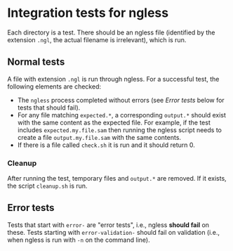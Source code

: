 # Integration tests for ngless

Each directory is a test. There should be an ngless file (identified by the
extension `.ngl`, the actual filename is irrelevant), which is run.

## Normal tests

A file with extension `.ngl` is run through ngless. For a successful test, the
following elements are checked:

- The `ngless` process completed without errors (see _Error tests_ below for
  tests that should fail).
- For any file matching `expected.*`, a corresponding `output.*` should exist
  with the same content as the expected file. For example, if the test includes
  `expected.my.file.sam` then running the ngless script needs to create a file
  `output.my.file.sam` with the same contents.
- If there is a file called `check.sh` it is run and it should return 0.

### Cleanup

After running the test, temporary files and `output.*` are removed. If it
exists, the script `cleanup.sh` is run.
  
## Error tests

Tests that start with `error-` are "error tests", i.e., ngless **should fail**
on these. Tests starting with `error-validation-` should fail on validation
(i.e., when ngless is run with `-n` on the command line).


